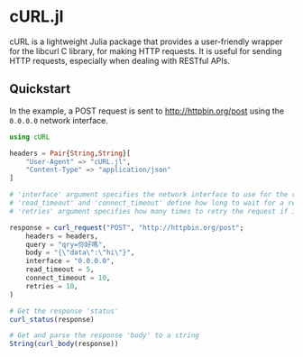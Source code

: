 # cURL.jl

cURL is a lightweight Julia package that provides a user-friendly wrapper for the libcurl C library, for making HTTP requests. It is useful for sending HTTP requests, especially when dealing with RESTful APIs.

## Quickstart

In the example, a POST request is sent to http://httpbin.org/post using the `0.0.0.0` network interface.

```julia
using cURL

headers = Pair{String,String}[
    "User-Agent" => "cURL.jl",
    "Content-Type" => "application/json"
]

# 'interface' argument specifies the network interface to use for the request
# 'read_timeout' and 'connect_timeout' define how long to wait for a response or connection
# 'retries' argument specifies how many times to retry the request if it fails initially

response = curl_request("POST", "http://httpbin.org/post";
    headers = headers,
    query = "qry=你好嗎",
    body = "{\"data\":\"hi\"}",
    interface = "0.0.0.0",
    read_timeout = 5,
    connect_timeout = 10,
    retries = 10,
)

# Get the response 'status'
curl_status(response)

# Get and parse the response 'body' to a string
String(curl_body(response))
```
